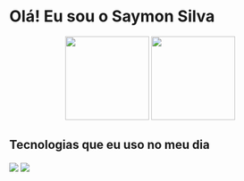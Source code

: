 # Olá! Eu sou o Saymon Silva

<div align="center">
  <img src="https://github-readme-stats.vercel.app/api?username=Saymon-Silva&show_icons=true&theme=radical" height="150"  >
    <img src="https://github-readme-stats.vercel.app/api/top-langs/?username=Saymon-Silva&layout=compact&theme=radical" height="150"  >
</div>

## Tecnologias que eu uso no meu dia

<div style="display: inline_block">
<img align="center" src="https://img.shields.io/badge/Java-ED8B00?style=for-the-badge&logo=openjdk&logoColor=white" />
<img align="center" src="https://img.shields.io/badge/JavaScript-323330?style=for-the-badge&logo=javascript&logoColor=F7DF1E" />
</div>
